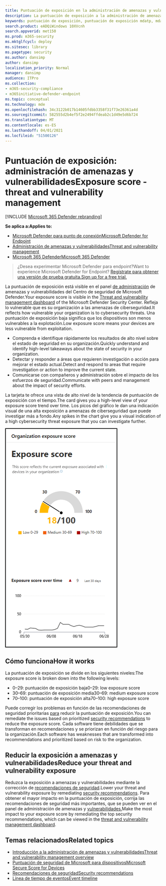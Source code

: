 ```yaml
---
title: Puntuación de exposición en la administración de amenazas y vulnerabilidades
description: La puntuación de exposición a la administración de amenazas y vulnerabilidades refleja lo vulnerable que es su organización a las amenazas de ciberseguridad.
keywords: puntuación de exposición, puntuación de exposición mdatp, mdatp tvm exposure score, organization exposure score, tvm organization exposure score, threat and vulnerability management, Microsoft Defender for Endpoint
search.product: eADQiWindows 10XVcnh
search.appverid: met150
ms.prod: m365-security
ms.mktglfcycl: deploy
ms.sitesec: library
ms.pagetype: security
ms.author: dansimp
author: dansimp
localization_priority: Normal
manager: dansimp
audience: ITPro
ms.collection:
- m365-security-compliance
- m365initiative-defender-endpoint
ms.topic: conceptual
ms.technology: mde
ms.openlocfilehash: 34c3122b017b14605fdbb3358f31f73e26361a4d
ms.sourcegitcommit: 582555d2b4ef5f2e2494ffdeab2c1d49e5d6b724
ms.translationtype: MT
ms.contentlocale: es-ES
ms.lasthandoff: 04/01/2021
ms.locfileid: "51500126"
---
```

# <a name="exposure-score---threat-and-vulnerability-management"></a><span data-ttu-id="e711b-104">Puntuación de exposición: administración de amenazas y vulnerabilidades</span><span class="sxs-lookup"><span data-stu-id="e711b-104">Exposure score - threat and vulnerability management</span></span>

[!INCLUDE [Microsoft 365 Defender rebranding](../../includes/microsoft-defender.md)]

<span data-ttu-id="e711b-105">**Se aplica a:**</span><span class="sxs-lookup"><span data-stu-id="e711b-105">**Applies to:**</span></span>

- [<span data-ttu-id="e711b-106">Microsoft Defender para punto de conexión</span><span class="sxs-lookup"><span data-stu-id="e711b-106">Microsoft Defender for Endpoint</span></span>](https://go.microsoft.com/fwlink/?linkid=2154037)
- [<span data-ttu-id="e711b-107">Administración de amenazas y vulnerabilidades</span><span class="sxs-lookup"><span data-stu-id="e711b-107">Threat and vulnerability management</span></span>](next-gen-threat-and-vuln-mgt.md)
- [<span data-ttu-id="e711b-108">Microsoft 365 Defender</span><span class="sxs-lookup"><span data-stu-id="e711b-108">Microsoft 365 Defender</span></span>](https://go.microsoft.com/fwlink/?linkid=2118804)

><span data-ttu-id="e711b-109">¿Desea experimentar Microsoft Defender para endpoint?</span><span class="sxs-lookup"><span data-stu-id="e711b-109">Want to experience Microsoft Defender for Endpoint?</span></span> [<span data-ttu-id="e711b-110">Regístrate para obtener una versión de prueba gratuita.</span><span class="sxs-lookup"><span data-stu-id="e711b-110">Sign up for a free trial.</span></span>](https://www.microsoft.com/microsoft-365/windows/microsoft-defender-atp?ocid=docs-wdatp-portaloverview-abovefoldlink)

<span data-ttu-id="e711b-111">La puntuación de exposición está visible en el panel [de administración](tvm-dashboard-insights.md) de amenazas y vulnerabilidades del Centro de seguridad de Microsoft Defender.</span><span class="sxs-lookup"><span data-stu-id="e711b-111">Your exposure score is visible in the [Threat and vulnerability management dashboard](tvm-dashboard-insights.md) of the Microsoft Defender Security Center.</span></span> <span data-ttu-id="e711b-112">Refleja lo vulnerable que es su organización a las amenazas de ciberseguridad.</span><span class="sxs-lookup"><span data-stu-id="e711b-112">It reflects how vulnerable your organization is to cybersecurity threats.</span></span> <span data-ttu-id="e711b-113">Una puntuación de exposición baja significa que los dispositivos son menos vulnerables a la explotación.</span><span class="sxs-lookup"><span data-stu-id="e711b-113">Low exposure score means your devices are less vulnerable from exploitation.</span></span>

- <span data-ttu-id="e711b-114">Comprenda e identifique rápidamente los resultados de alto nivel sobre el estado de seguridad en su organización.</span><span class="sxs-lookup"><span data-stu-id="e711b-114">Quickly understand and identify high-level takeaways about the state of security in your organization.</span></span>
- <span data-ttu-id="e711b-115">Detectar y responder a áreas que requieren investigación o acción para mejorar el estado actual.</span><span class="sxs-lookup"><span data-stu-id="e711b-115">Detect and respond to areas that require investigation or action to improve the current state.</span></span>
- <span data-ttu-id="e711b-116">Comunicarse con compañeros y administración sobre el impacto de los esfuerzos de seguridad.</span><span class="sxs-lookup"><span data-stu-id="e711b-116">Communicate with peers and management about the impact of security efforts.</span></span>

<span data-ttu-id="e711b-117">La tarjeta te ofrece una vista de alto nivel de la tendencia de puntuación de exposición con el tiempo.</span><span class="sxs-lookup"><span data-stu-id="e711b-117">The card gives you a high-level view of your exposure score trend over time.</span></span> <span data-ttu-id="e711b-118">Los picos del gráfico le dan una indicación visual de una alta exposición a amenazas de ciberseguridad que puede investigar más a fondo.</span><span class="sxs-lookup"><span data-stu-id="e711b-118">Any spikes in the chart give you a visual indication of a high cybersecurity threat exposure that you can investigate further.</span></span>

![Tarjeta de puntuación de exposición](images/tvm_exp_score.png)

## <a name="how-it-works"></a><span data-ttu-id="e711b-120">Cómo funciona</span><span class="sxs-lookup"><span data-stu-id="e711b-120">How it works</span></span>

<span data-ttu-id="e711b-121">La puntuación de exposición se divide en los siguientes niveles:</span><span class="sxs-lookup"><span data-stu-id="e711b-121">The exposure score is broken down into the following levels:</span></span>

- <span data-ttu-id="e711b-122">0–29: puntuación de exposición baja</span><span class="sxs-lookup"><span data-stu-id="e711b-122">0–29: low exposure score</span></span>
- <span data-ttu-id="e711b-123">30–69: puntuación de exposición media</span><span class="sxs-lookup"><span data-stu-id="e711b-123">30–69: medium exposure score</span></span>
- <span data-ttu-id="e711b-124">70–100: puntuación de exposición alta</span><span class="sxs-lookup"><span data-stu-id="e711b-124">70–100: high exposure score</span></span>

<span data-ttu-id="e711b-125">Puede corregir los problemas en función de las recomendaciones de seguridad prioritarias [para](tvm-security-recommendation.md) reducir la puntuación de exposición.</span><span class="sxs-lookup"><span data-stu-id="e711b-125">You can remediate the issues based on prioritized [security recommendations](tvm-security-recommendation.md) to reduce the exposure score.</span></span> <span data-ttu-id="e711b-126">Cada software tiene debilidades que se transforman en recomendaciones y se priorizan en función del riesgo para la organización.</span><span class="sxs-lookup"><span data-stu-id="e711b-126">Each software has weaknesses that are transformed into recommendations and prioritized based on risk to the organization.</span></span>

## <a name="reduce-your-threat-and-vulnerability-exposure"></a><span data-ttu-id="e711b-127">Reducir la exposición a amenazas y vulnerabilidades</span><span class="sxs-lookup"><span data-stu-id="e711b-127">Reduce your threat and vulnerability exposure</span></span>

<span data-ttu-id="e711b-128">Reduzca la exposición a amenazas y vulnerabilidades mediante la corrección de [recomendaciones de seguridad](tvm-security-recommendation.md).</span><span class="sxs-lookup"><span data-stu-id="e711b-128">Lower your threat and vulnerability exposure by remediating [security recommendations](tvm-security-recommendation.md).</span></span> <span data-ttu-id="e711b-129">Para obtener el mayor impacto en la puntuación de exposición, corrija las recomendaciones de seguridad más importantes, que se pueden ver en el panel de administración de amenazas y [vulnerabilidades.](tvm-dashboard-insights.md)</span><span class="sxs-lookup"><span data-stu-id="e711b-129">Make the most impact to your exposure score by remediating the top security recommendations, which can be viewed in the [threat and vulnerability management dashboard](tvm-dashboard-insights.md).</span></span>

## <a name="related-topics"></a><span data-ttu-id="e711b-130">Temas relacionados</span><span class="sxs-lookup"><span data-stu-id="e711b-130">Related topics</span></span>

- [<span data-ttu-id="e711b-131">Introducción a la administración de amenazas y vulnerabilidades</span><span class="sxs-lookup"><span data-stu-id="e711b-131">Threat and vulnerability management overview</span></span>](next-gen-threat-and-vuln-mgt.md)
- [<span data-ttu-id="e711b-132">Puntuación de seguridad de Microsoft para dispositivos</span><span class="sxs-lookup"><span data-stu-id="e711b-132">Microsoft Secure Score for Devices</span></span>](tvm-microsoft-secure-score-devices.md)
- [<span data-ttu-id="e711b-133">Recomendaciones de seguridad</span><span class="sxs-lookup"><span data-stu-id="e711b-133">Security recommendations</span></span>](tvm-security-recommendation.md)
- [<span data-ttu-id="e711b-134">Línea de tiempo de eventos</span><span class="sxs-lookup"><span data-stu-id="e711b-134">Event timeline</span></span>](threat-and-vuln-mgt-event-timeline.md)
